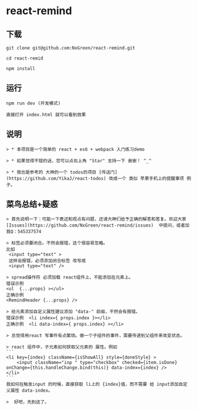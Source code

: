 # react-remind

## 下载 

    git clone git@github.com:NxGreen/react-remind.git
    
    cd react-remid

    npm install

## 运行

    npm run dev (开发模式)

    直接打开 index.html 就可以看到效果

## 说明

    > * 本项目是一个简单的 react + es6 + webpack 入门练习demo

    > * 如果觉得不错的话，您可以点右上角 "Star" 支持一下 谢谢！ ^_^
    
    > * 我也是参考的 大神的一个 todos的项目 [传送门](https://github.com/YikaJ/react-todos) 改成一个 类似 苹果手机上的提醒事项 例子。


## 菜鸟总结+疑惑
    > 首先说明一下：可能一下表述和观点有问题，还请大神们给予正确的解答和答复。欢迎大家 [Issues](https://github.com/NxGreen/react-remind/issues)  中提问，或者加我Q：545337574

    > 标签必须要闭合。不然会报错，这个很容易忽略。
    比如
     <input type="text" >
     这样会报错，必须添加闭合标签 改写成 
     <input type="text" />

    > spread操作符 必须加载 react组件上，不能添加在元素上。
    错误示例
    <ul  {...props} ></ul>
    正确示例
    <RemindHeader {...props} />

    > 给元素添加自定义属性建议添加 "data-" 前缀，不然会有报错。
    错误示例  <li index={ props.index }></li>
    正确示例  <li data-index={ props.index} ></li>

    > 总觉得用react 写事件有点繁琐。做一个子组件的事件，需要传递到父组件来改变状态。

    > react 组件中，子元素如何获取父元素的 属性。例如
    ```
    <li key={index} className={isShowAll} style={doneStyle} >
        <input className="inp " type="checkbox" checked={item.isDone} onChange={this.handleChange.bind(this)} data-index={index} />
    </li>
    ```
    我如何在触发input 的时候，直接获取 li上的 {index}值，而不需要 给 input添加自定义属性 data-index。

    >  好吧，先到这了。


